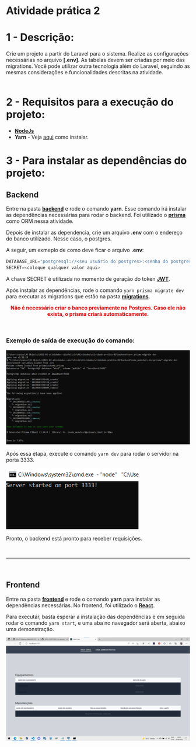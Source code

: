 # Atividade prática 2

# 1 - Descrição:

Crie um projeto a partir do Laravel para o sistema. Realize as configurações necessárias no arquivo **[.env]**. As tabelas devem ser criadas por meio das migrations. Você pode utilizar outra tecnologia além do Laravel, seguindo as mesmas considerações e funcionalidades descritas na atividade.
<br></br>

# 2 - Requisitos para a execução do projeto:

 - [**NodeJs**](https://nodejs.org/en/)
 - **Yarn** - Veja [aqui](https://classic.yarnpkg.com/lang/en/docs/install/#windows-stable) como instalar.

# 3 - Para instalar as dependências do projeto:

## Backend

Entre na pasta [**backend**](../atividade-pratica-02/backend/) e rode o comando **yarn**. Esse comando irá instalar as dependências necessárias para rodar o backend. Foi utilizado o [**prisma**](https://www.prisma.io/) como ORM nessa atividade.

Depois de instalar as dependencia, crie um arquivo **.env** com o endereço do banco utilizado. Nesse caso, o postgres.

A seguir, um exmeplo de como deve ficar o arquivo **.env**:

```ts
DATABASE_URL="postgresql://<seu usuário do postgres>:<senha do postgres>@localhost:5432/<nome do banco>?schema=public"
SECRET=<coloque qualquer valor aqui>
```

A chave SECRET é utilizada no momento de geração do token [**JWT**](https://jwt.io/).

Após instalar as dependências, rode o comando `yarn prisma migrate dev` para executar as migrations que estão na pasta **[migrations](../atividade-pratica-02/backend/prisma/migrations/)**. 

**<center style="color: red">Não é necessário criar o banco previamente no Postgres. Caso ele não exista, o prisma criará automaticamente.</center>**

<br>

### Exemplo de saída de execução do comando:

<img src="../atividade-pratica-02/imgs/print-prisma.png">

Após essa etapa, execute o comando `yarn dev` para rodar o servidor na porta 3333.

<img src="../atividade-pratica-02/imgs/server.png">

Pronto, o backend está pronto para receber requisições.

<br>
<hr>
<br>

## Frontend

Entre na pasta [**frontend**](../atividade-pratica-02/frontend/) e rode o comando **yarn** para instalar as dependências necessárias. No frontend, foi utilizado o **[React](https://pt-br.reactjs.org/)**.

Para executar, basta esperar a instalação das dependências e em seguida rodar o comando `yarn start`, e uma aba no navegador será aberta, abaixo uma demonstração.

<img src="../atividade-pratica-02/imgs/front.png">
